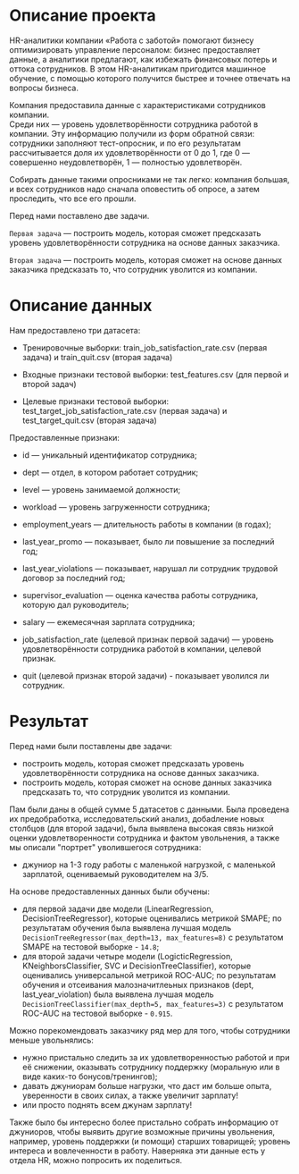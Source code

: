 # Описание проекта
HR-аналитики компании «Работа с заботой» помогают бизнесу оптимизировать управление персоналом: бизнес предоставляет данные, а аналитики предлагают, как избежать финансовых потерь и оттока сотрудников. В этом HR-аналитикам пригодится машинное обучение, с помощью которого получится быстрее и точнее отвечать на вопросы бизнеса.

Компания предоставила данные с характеристиками сотрудников компании.  
Среди них — уровень удовлетворённости сотрудника работой в компании. Эту информацию получили из форм обратной связи: сотрудники заполняют тест-опросник, и по его результатам рассчитывается доля их удовлетворённости от 0 до 1, где 0 — совершенно неудовлетворён, 1 — полностью удовлетворён. 

Собирать данные такими опросниками не так легко: компания большая, и всех сотрудников надо сначала оповестить об опросе, а затем проследить, что все его прошли. 

Перед нами поставлено две задачи.

`Первая задача` — построить модель, которая сможет предсказать уровень удовлетворённости сотрудника на основе данных заказчика. 

`Вторая задача` — построить модель, которая сможет на основе данных заказчика предсказать то, что сотрудник уволится из компании.

# Описание данных

Нам предоставлено три датасета:  

- Тренировочные выборки:  train_job_satisfaction_rate.csv (первая задача) и train_quit.csv (вторая задача)

- Входные признаки тестовой выборки: test_features.csv (для первой и второй задач)

- Целевые признаки тестовой выборки: test_target_job_satisfaction_rate.csv (первая задача) и test_target_quit.csv (вторая задача)

Предоставленные признаки: 
- id — уникальный идентификатор сотрудника;
- dept — отдел, в котором работает сотрудник;
- level — уровень занимаемой должности;
- workload — уровень загруженности сотрудника;
- employment_years — длительность работы в компании (в годах);
- last_year_promo — показывает, было ли повышение за последний год;
- last_year_violations — показывает, нарушал ли сотрудник трудовой договор за последний год;
- supervisor_evaluation — оценка качества работы сотрудника, которую дал руководитель;
- salary — ежемесячная зарплата сотрудника;
- job_satisfaction_rate (целевой признак первой задачи) — уровень удовлетворённости сотрудника работой в компании, целевой признак.

- quit (целевой признак второй задачи) - показывает уволился ли сотрудник.

# Результат

Перед нами были поставлены две задачи:   
- построить модель, которая сможет предсказать уровень удовлетворённости сотрудника на основе данных заказчика.
- построить модель, которая сможет на основе данных заказчика предсказать то, что сотрудник уволится из компании.

Пам были даны в общей сумме 5 датасетов с данными. Была проведена их предобработка, исследовательский анализ, добаdление новых столбцов (для второй задачи), была выявлена высокая связь низкой оценки удовлетворенности сотрудника и фактом увольнения, а также мы описали "портрет" уволившегося сотрудника:
- джуниор на 1-3 году работы с маленькой нагрузкой, с маленькой зарплатой, оцениваемый руководителем на 3/5.

На основе предоставленных данных были обучены:
- для первой задачи две модели (LinearRegression, DecisionTreeRegressor), которые оценивались метрикой SMAPE; по результатам обучения была выявлена лучшая модель `DecisionTreeRegressor(max_depth=13, max_features=8)` с результатом SMAPE на тестовой выборке - `14.8`;
- для второй задачи четыре модели (LogicticRegression, KNeighborsClassifier, SVC и DecisionTreeClassifier), которые оценивались универсальной метрикой ROC-AUC; по результатам обучения и отсеивания малозначитлеьных признаков (dept, last_year_violation) была выявлена  лучшая модель `DecisionTreeClassifier(max_depth=5, max_features=3)` с результатом ROC-AUC на тестовой выборке - `0.915`.

Можно порекомендовать заказчику ряд мер для того, чтобы сотрудники меньше увольнялись:  
- нужно пристально следить за их удовлетворенностью работой и при её снижении, оказывать сотруднику поддержку (моральную или в виде каких-то бонусов/тренингов);
- давать джуниорам больше нагрузки, что даст им больше опыта, уверенности в своих силах, а также увеличит зарплату!
- или просто поднять всем джунам зарплату!

Также было бы интересно более пристально собрать информацию от джуниоров, чтобы выявить другие возможные причины увольнения, например, уровень поддержки (и помощи) старших товарищей; уровень интереса и вовлеченности в работу. Наверняка эти данные есть у отдела HR, можно попросить их поделиться.